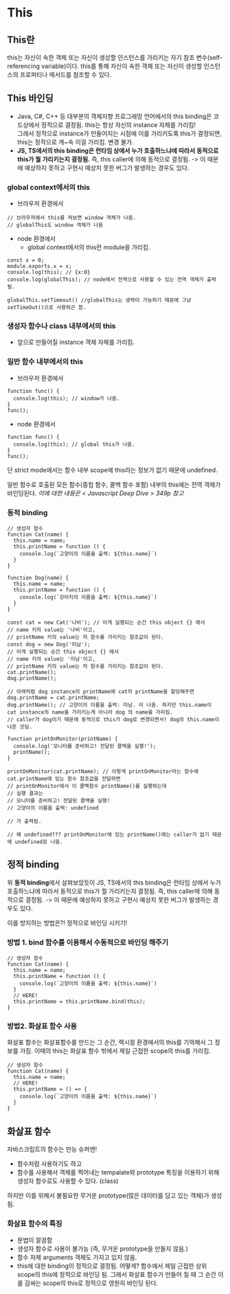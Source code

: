 # This

## This란
this는 자신이 속한 객체 또는 자신이 생성할 인스턴스를 가리키는 자기 참조 변수(self-referencing variable)이다. this를 통해 자신이 속한 객체 또는 자신이 생성할 인스턴스의 프로퍼티나 메서드를 참조할 수 있다.   

## This 바인딩

- Java, C#, C++ 등 대부분의 객체지향 프로그래밍 언어에서의 this binding은 코드상에서 정적으로 결정됨. this는 항상 자신의 instance 자체를 가리킴!  
  그래서 정적으로 instance가 만들어지는 시점에 이를 가리키도록 this가 결정되면, this는 정적으로 계~속 이걸 가리킴. 변경 불가.
- **JS, TS에서의 this binding은 런타임 상에서 누가 호출하느냐에 따라서 동적으로 this가 뭘 가리키는지 결정됨.** 즉, this caller에 의해 동적으로 결정됨. -> 이 때문에 예상하지 못하고 구현시 예상치 못한 버그가 발생하는 경우도 있다.

### global context에서의 this

- 브라우저 환경에서

```JS
// 브라우저에서 this를 쳐보면 window 객체가 나옴.
// globalThis도 window 객체가 나옴
```

- node 환경에서
  - global context에서의 this란 module을 가리킴.

```JS
const x = 0;
module.exports.x = x;
console.log(this); // {x:0}
console.log(globalThis); // node에서 전역으로 사용할 수 있는 전역 객체가 출력됨.

globalThis.setTimeout() //globalThis는 생략이 가능하기 때문에 그냥 setTimeOut()으로 사용하곤 함.
```

### 생성자 함수나 class 내부에서의 this

- 앞으로 만들어질 instance 객체 자체를 가리킴.

### 일반 함수 내부에서의 this

- 브라우저 환경에서

```JS
function func() {
  console.log(this); // window가 나옴.
}
func();
```

- node 환경에서

```JS
function func() {
  console.log(this); // global this가 나옴.
}
func();

```

단 strict mode에서는 함수 내부 scope에 this라는 정보가 없기 때문에 undefined.

일반 함수로 호출된 모든 함수(중첩 함수, 콜백 함수 포함) 내부의 this에는 전역 객체가 바인딩된다.   *이에 대한 내용은 < Javascript Deep Dive > 349p 참고*

### 동적 binding

```JS
// 생성자 함수
function Cat(name) {
  this.name = name;
  this.printName = function () {
    console.log(`고양이의 이름을 출력: ${this.name}`)
  }
}

function Dog(name) {
  this.name = name;
  this.printName = function () {
    console.log(`강아지의 이름을 출력: ${this.name}`)
  }
}

const cat = new Cat('나비'); // 이게 실행되는 순간 this object {} 에서
// name 키의 value는 '나비'이고,
// printName 키의 value는 저 함수를 가리키는 참조값이 된다.
const dog = new Dog('미남');
// 이게 실행되는 순간 this object {} 에서
// name 키의 value는 '미남'이고,
// printName 키의 value는 저 함수를 가리키는 참조값이 된다.
cat.printName();
dog.printName();

```

```JS
// 아래처럼 dog instance의 printName에 cat의 printName을 할당해주면
dog.printName = cat.printName;
dog.printName(); // 고양이의 이름을 출력: 미남. 이 나옴. 하지만 this.name이 cat instance의 name을 가리키는게 아니라 dog 의 name을 가리킴.
// caller가 dog이기 때문에 동적으로 this가 dog로 변경되면서! dog의 this.name이 나온 것임.
```

```JS
function printOnMonitor(printName) {
  console.log('모니터를 준비하고! 전달된 콜백을 실행!');
  printName();
}

printOnMonitor(cat.printName); // 이렇게 printOnMonitor라는 함수에 cat.printName에 있는 함수 참조값을 전달하면
// printOnMonitor에서 이 콜백함수 printName()를 실행하는데
// 실행 결과는
// 모니터를 준비하고! 전달된 콜백을 실행!
// 고양이의 이름을 출력: undefined

// 가 출력됨.

// 왜 undefined??? printOnMonitor에 있는 printName()에는 caller가 없기 때문에 undefined로 나옴.
```

## 정적 binding

위 **동적 binding**에서 살펴보았듯이
JS, TS에서의 this binding은 런타임 상에서 누가 호출하느냐에 따라서 동적으로 this가 뭘 가리키는지 결정됨. 즉, this caller에 의해 동적으로 결정됨. -> 이 때문에 예상하지 못하고 구현시 예상치 못한 버그가 발생하는 경우도 있다.

이를 방지하는 방법은?!
정적으로 바인딩 시키기!

### 방법 1. bind 함수를 이용해서 수동적으로 바인딩 해주기

```JS
// 생성자 함수
function Cat(name) {
  this.name = name;
  this.printName = function () {
    console.log(`고양이의 이름을 출력: ${this.name}`)
  }
  // HERE!
  this.printName = this.printName.bind(this);
}

```

### 방법2. 화살표 함수 사용

화살표 함수는 화살표함수를 만드는 그 순간, 렉시컬 환경에서의 this를 기억해서 그 정보를 가짐.
이때의 this는 화살표 함수 밖에서 제일 근접한 scope의 this를 가리킴.

```JS
// 생성자 함수
function Cat(name) {
  this.name = name;
  // HERE!
  this.printName = () => {
    console.log(`고양이의 이름을 출력: ${this.name}`)
  }
}

```

## 화살표 함수

자바스크립트의 함수는 만능 슈퍼맨!

- 함수처럼 사용하기도 하고
- 함수를 사용해서 객체를 찍어내는 tempalate와 prototype 특징을 이용하기 위해 생성자 함수로도 사용할 수 있다. (class)

하지만 이를 위해서 불필요한 무거운 prototype(많은 데이터를 담고 있는 객체)가 생성됨.

### 화살표 함수의 특징

- 문법이 깔끔함
- 생성자 함수로 사용이 불가능 (즉, 무거운 prototype을 만들지 않음.)
- 함수 자체 arguments 객체도 가지고 있지 않음.
- this에 대한 binding이 정적으로 결정됨. 어떻게? 함수에서 제일 근접한 상위 scope의 this에 정적으로 바인딩 됨. 그래서 화살표 함수가 만들어 질 때 그 순간 이를 감싸는 scope의 this로 정적으로 영원히 바인딩 된다.
